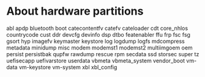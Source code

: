 # About hardware partitions
abl
apdp
bluetooth
boot
catecontentfv
catefv
cateloader
cdt
core_nhlos
countrycode
cust
ddr
devcfg
devinfo
dsp
dtbo
featenabler
ffu
frp
fsc
fsg
gsort
hyp
imagefv
keymaster
keystore
log
logdump
logfs
mdcompress
metadata
minidump
misc
modem
modemst1
modemst2
multiimgoem
oem
persist
persistbak
qupfw
rawdump
rescue
rpm
secdata
ssd
storsec
super
tz
uefisecapp
uefivarstore
userdata
vbmeta
vbmeta_system
vendor_boot
vm-data
vm-keystore
vm-system
xbl
xbl_config
